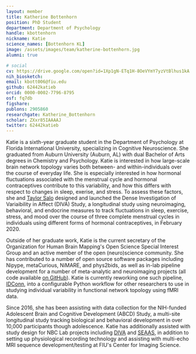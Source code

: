 ```yaml
---
layout: member
title: Katherine Bottenhorn
position: PhD Student
department: Department of Psychology
handle: kbottenhorn
nickname: Katie
science_names: [Bottenhorn KL]
image: /assets/images/team/katherine-bottenhorn.jpg
alumni: true

# social
cv: https://drive.google.com/open?id=1Xp1gN-ETq1H-8OeVYmY7yzVtBlhus1kA
nih_biosketch:
email: kbott006@fiu.edu
github: 62442katieb
orcid: 0000-0002-7796-8795
osf: fq7db
figshare:
publons: 2905860
researchgate: Katherine_Bottenhorn
scholar: ZXxr85IAAAAJ
twitter: 62442katieb
---
```



Katie is a sixth-year graduate student in the Department of Psychology at Florida International University, specializing in Cognitive Neuroscience. She graduated from Auburn University (Auburn, AL) with dual Bachelor of Arts degrees in Chemistry and Psychology. Katie is interested in how large-scale brain network topology varies both between- and within-individuals over the course of everyday life. She is especially interested in how hormonal fluctuations associated with the menstrual cycle and hormonal contraceptives contribute to this variability, and how this differs with respect to changes in sleep, exerise, and stress. To assess these factors, she and [Taylor Salo](/team/salo-taylor) designed and launched the Dense Investigation of Variaibility in Affect (DIVA) Study, a longitudinal study using neuroimaging, behavioral, and endocrine measures to track fluctuations in sleep, exercise, stress, and mood over the course of three complete menstrual cycles in individuals using different forms of hormonal contraceptives, in February 2020.

Outside of her graduate work, Katie is the current secretary of the Organization for Human Brain Mapping's Open Science Special Interest Group and an active member of the open (neuro)science community. She has contributed to a number of open source software packages including Nipype, metaCurious, NiMARE, and phys2bids, as well as in-lab pipeline development for a number of meta-analytic and neuroimaging projects (all code available [on GitHub](https://github.com/NBCLab/)). Katie is currently reworking one such pipeline, [IDConn](https://github.com/NBCLab/IDConn), into a configurable Python workflow for other researchers to use in studying individual variability in functional network topology using fMRI data.

Since 2016, she has been assisting with data collection for the NIH-funded Adolescent Brain and Cognitive Development (ABCD) Study, a multi-site longitudinal study tracking biological and behavioral development in over 10,000 participants though adolescence. Katie has additionally assisted with study design for NBC Lab projects including [DIVA](/projects/diva) and [SEAAS](/projects/seaas), in addition to setting up physiological recording technology and assisting with multi-echo MRI sequence development/testing at FIU's Center for Imaging Science.

